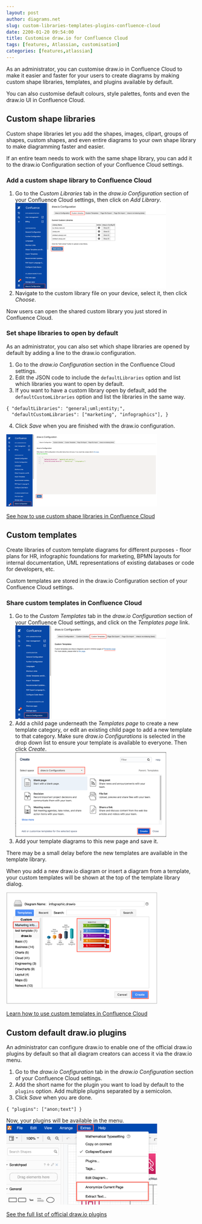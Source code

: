 ```yaml
---
layout: post
author: diagrams.net
slug: custom-libraries-templates-plugins-confluence-cloud
date: 2200-01-20 09:54:00
title: Customise draw.io for Confluence Cloud
tags: [features, Atlassian, customisation]
categories: [features,atlassian]
---
```


As an administrator, you can customise draw.io in Confluence Cloud to make it easier and faster for your users to create diagrams by making custom shape libraries, templates, and plugins available by default.

You can also customise default colours, style palettes, fonts and even the draw.io UI in Confluence Cloud.

## Custom shape libraries

Custom shape libraries let you add the shapes, images, clipart, groups of shapes, custom shapes, and even entire diagrams to your own shape library to make diagramming faster and easier.

If an entire team needs to work with the same shape library, you can add it to the draw.io Configuration section of your Confluence Cloud settings.

### Add a custom shape library to Confluence Cloud

1. Go to the _Custom Libraries_ tab in the _draw.io Configuration_ section of your Confluence Cloud settings, then click on _Add Library_.
<br /><img src="/assets/img/blog/add-custom-library-confluence-cloud.png" style="width=100%;max-width:400px;height:auto;" alt="Add a custom library to Confluence Cloud via draw.io Configuration in the Confluence Administration area">
2. Navigate to the custom library file on your device, select it, then click _Choose_.

Now users can open the shared custom library you just stored in Confluence Cloud.

### Set shape libraries to open by default

As an administrator, you can also set which shape libraries are opened by default by adding a line to the draw.io configuration.

1. Go to the _draw.io Configuration_ section in the Confluence Cloud settings.
2. Edit the JSON code to include the ``defaultLibraries`` option and list which libraries you want to open by default.
3. If you want to have a custom library open by default, add the ``defaultCustomLibraries`` option and list the libraries in the same way.
```
{ "defaultLibraries": "general;uml;entity;",
  "defaultCustomLibraries": ["marketing", "infographics"], }
```
4. Click _Save_ when you are finished with the draw.io configuration.

<img src="/assets/img/blog/custom-libraries-default-confluence-cloud.png" style="width=100%;max-width:400px;height:auto;" alt="Open shape libraries and custom libraries by default in draw.io for Confluence Cloud">

[See how to use custom shape libraries in Confluence Cloud](/doc/faq/custom-libraries-confluence-cloud.html)

## Custom templates

Create libraries of custom template diagrams for different purposes - floor plans for HR, infographic foundations for marketing, BPMN layouts for internal documentation, UML representations of existing databases or code for developers, etc.

Custom templates are stored in the draw.io Configuration section of your Confluence Cloud settings.

### Share custom templates in Confluence Cloud
1. Go to the _Custom Templates_ tab in the _draw.io Configuration_ section of your Confluence Cloud settings, and click on the _Templates page_ link.
<br /><img src="/assets/img/blog/open-custom-templates-confluence-cloud-admin.png" style="width=100%;max-width:400px;height:auto;" alt="Go to the Templates page via the draw.io Configuration in Confluence Cloud">
2. Add a child page underneath the _Templates page_ to create a new template category, or edit an existing child page to add a new template to that category. Make sure _draw.io Configurations_ is selected in the drop down list to ensure your template is available to everyone. Then click _Create_.
<br /><img src="/assets/img/blog/add-custom-template-library-confluence-cloud.png" style="width=100%;max-width:400px;height:auto;" alt="Add a new category to store custom draw.io templates in Confluence Cloud">
3. Add your template diagrams to this new page and save it.

There may be a small delay before the new templates are available in the template library.

When you add a new draw.io diagram or insert a diagram from a template, your custom templates will be shown at the top of the template library dialog.

<img src="/assets/img/blog/new-diagram-custom-template-confluence-cloud.png" style="width=100%;max-width:400px;height:auto;" alt="Create a new diagram from a custom template in draw.io for Confluence Cloud">

[Learn how to use custom templates in Confluence Cloud](/doc/faq/custom-templates-confluence-cloud.html)

## Custom default draw.io plugins

An administrator can configure draw.io to enable one of the official draw.io plugins by default so that all diagram creators can access it via the draw.io menu.

1. Go to the _draw.io Configuration_ tab in the _draw.io Configuration_ section of your Confluence Cloud settings.
2. Add the short name for the plugin you want to load by default to the ``plugins`` option. Add multiple plugins separated by a semicolon.
3. Click _Save_ when you are done.

```
{ "plugins": ["anon;text"] }
```
Now, your plugins will be available in the menu.
<img src="/assets/img/blog/custom-plugins-confluence-cloud-menu.png" style="width=100%;max-width:400px;height:auto;" alt="The draw.io plugins can be loaded by default in Confluence Cloud">


[See the full list of official draw.io plugins ](https://desk.draw.io/support/solutions/articles/16000056430)

